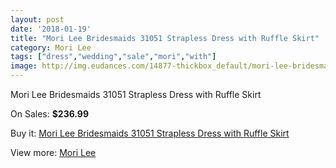 ```yaml
---
layout: post
date: '2018-01-19'
title: "Mori Lee Bridesmaids 31051 Strapless Dress with Ruffle Skirt"
category: Mori Lee
tags: ["dress","wedding","sale","mori","with"]
image: http://img.eudances.com/14877-thickbox_default/mori-lee-bridesmaids-31051-strapless-dress-with-ruffle-skirt.jpg
---
```

Mori Lee Bridesmaids 31051 Strapless Dress with Ruffle Skirt

On Sales: **$236.99**
<a href="https://www.eudances.com/en/mori-lee/4431-mori-lee-bridesmaids-31051-strapless-dress-with-ruffle-skirt.html"><amp-img layout="responsive" width="600" height="600" src="//img.eudances.com/14877-thickbox_default/mori-lee-bridesmaids-31051-strapless-dress-with-ruffle-skirt.jpg" alt="Mori Lee Bridesmaids 31051 Strapless Dress with Ruffle Skirt 0" /></a>
<a href="https://www.eudances.com/en/mori-lee/4431-mori-lee-bridesmaids-31051-strapless-dress-with-ruffle-skirt.html"><amp-img layout="responsive" width="600" height="600" src="//img.eudances.com/14882-thickbox_default/mori-lee-bridesmaids-31051-strapless-dress-with-ruffle-skirt.jpg" alt="Mori Lee Bridesmaids 31051 Strapless Dress with Ruffle Skirt 1" /></a>
<a href="https://www.eudances.com/en/mori-lee/4431-mori-lee-bridesmaids-31051-strapless-dress-with-ruffle-skirt.html"><amp-img layout="responsive" width="600" height="600" src="//img.eudances.com/14881-thickbox_default/mori-lee-bridesmaids-31051-strapless-dress-with-ruffle-skirt.jpg" alt="Mori Lee Bridesmaids 31051 Strapless Dress with Ruffle Skirt 2" /></a>
<a href="https://www.eudances.com/en/mori-lee/4431-mori-lee-bridesmaids-31051-strapless-dress-with-ruffle-skirt.html"><amp-img layout="responsive" width="600" height="600" src="//img.eudances.com/14880-thickbox_default/mori-lee-bridesmaids-31051-strapless-dress-with-ruffle-skirt.jpg" alt="Mori Lee Bridesmaids 31051 Strapless Dress with Ruffle Skirt 3" /></a>
<a href="https://www.eudances.com/en/mori-lee/4431-mori-lee-bridesmaids-31051-strapless-dress-with-ruffle-skirt.html"><amp-img layout="responsive" width="600" height="600" src="//img.eudances.com/14879-thickbox_default/mori-lee-bridesmaids-31051-strapless-dress-with-ruffle-skirt.jpg" alt="Mori Lee Bridesmaids 31051 Strapless Dress with Ruffle Skirt 4" /></a>
<a href="https://www.eudances.com/en/mori-lee/4431-mori-lee-bridesmaids-31051-strapless-dress-with-ruffle-skirt.html"><amp-img layout="responsive" width="600" height="600" src="//img.eudances.com/14878-thickbox_default/mori-lee-bridesmaids-31051-strapless-dress-with-ruffle-skirt.jpg" alt="Mori Lee Bridesmaids 31051 Strapless Dress with Ruffle Skirt 5" /></a>

Buy it: [Mori Lee Bridesmaids 31051 Strapless Dress with Ruffle Skirt](https://www.eudances.com/en/mori-lee/4431-mori-lee-bridesmaids-31051-strapless-dress-with-ruffle-skirt.html "Mori Lee Bridesmaids 31051 Strapless Dress with Ruffle Skirt")

View more: [Mori Lee](https://www.eudances.com/en/65-mori-lee "Mori Lee")